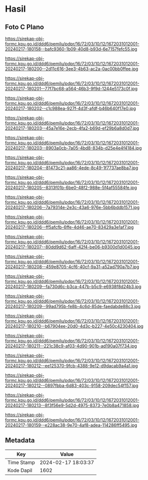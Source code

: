 # Hasil

## Foto C Plano

https://sirekap-obj-formc.kpu.go.id/ddd6/pemilu/pdpr/16/72/03/10/12/1672031012001-20240217-180158--bafc9360-1b09-40d8-b93d-6e7157fefc55.jpg

https://sirekap-obj-formc.kpu.go.id/ddd6/pemilu/pdpr/16/72/03/10/12/1672031012001-20240217-180200--2d11c616-3ee3-4b63-ac2a-0ac00bb0ffee.jpg

https://sirekap-obj-formc.kpu.go.id/ddd6/pemilu/pdpr/16/72/03/10/12/1672031012001-20240217-180201--77f7bc68-a564-46b3-9f9d-1244e5173c0f.jpg

https://sirekap-obj-formc.kpu.go.id/ddd6/pemilu/pdpr/16/72/03/10/12/1672031012001-20240217-180202--c1c988ea-927f-4d3f-afdf-b46b640f17e0.jpg

https://sirekap-obj-formc.kpu.go.id/ddd6/pemilu/pdpr/16/72/03/10/12/1672031012001-20240217-180203--45a7e16e-2ecb-4fa2-b69d-ef29b6a8d0d7.jpg

https://sirekap-obj-formc.kpu.go.id/ddd6/pemilu/pdpr/16/72/03/10/12/1672031012001-20240217-180203--8903a0cb-7a05-4bd8-834b-d25e4e4f4184.jpg

https://sirekap-obj-formc.kpu.go.id/ddd6/pemilu/pdpr/16/72/03/10/12/1672031012001-20240217-180204--81473c21-aa86-4ede-8c49-1f7737ae8ba7.jpg

https://sirekap-obj-formc.kpu.go.id/ddd6/pemilu/pdpr/16/72/03/10/12/1672031012001-20240217-180205--8313f01b-6be0-48f2-988e-5f4af55584fe.jpg

https://sirekap-obj-formc.kpu.go.id/ddd6/pemilu/pdpr/16/72/03/10/12/1672031012001-20240217-180206--7a79314e-2e3c-43a6-976e-5bb6bddb1571.jpg

https://sirekap-obj-formc.kpu.go.id/ddd6/pemilu/pdpr/16/72/03/10/12/1672031012001-20240217-180206--ff5afcfb-6ffe-4d46-ae70-83429a3e1af7.jpg

https://sirekap-obj-formc.kpu.go.id/ddd6/pemilu/pdpr/16/72/03/10/12/1672031012001-20240217-180207--80dd9d62-6aff-42f4-be06-b9300d1d0045.jpg

https://sirekap-obj-formc.kpu.go.id/ddd6/pemilu/pdpr/16/72/03/10/12/1672031012001-20240217-180208--459e8705-4cf6-40cf-9a31-a52ad790a7b7.jpg

https://sirekap-obj-formc.kpu.go.id/ddd6/pemilu/pdpr/16/72/03/10/12/1672031012001-20240217-180209--fa730d6c-b3ca-447b-b5c9-e6938f8d24b3.jpg

https://sirekap-obj-formc.kpu.go.id/ddd6/pemilu/pdpr/16/72/03/10/12/1672031012001-20240217-180209--99ad795b-fe8b-4c6d-85de-faedabde88c3.jpg

https://sirekap-obj-formc.kpu.go.id/ddd6/pemilu/pdpr/16/72/03/10/12/1672031012001-20240217-180210--b67904ee-20d0-4d3c-b227-4e50c4230404.jpg

https://sirekap-obj-formc.kpu.go.id/ddd6/pemilu/pdpr/16/72/03/10/12/1672031012001-20240217-180211--221c38c9-af03-4d90-901b-ad190a07f734.jpg

https://sirekap-obj-formc.kpu.go.id/ddd6/pemilu/pdpr/16/72/03/10/12/1672031012001-20240217-180212--ee125370-9fcb-4388-9e12-d9dacab9a4a1.jpg

https://sirekap-obj-formc.kpu.go.id/ddd6/pemilu/pdpr/16/72/03/10/12/1672031012001-20240217-180212--0897fbba-6d83-403c-9158-209dec54f157.jpg

https://sirekap-obj-formc.kpu.go.id/ddd6/pemilu/pdpr/16/72/03/10/12/1672031012001-20240217-180213--8f3f56e9-5d2d-4975-8373-7e0b8a471858.jpg

https://sirekap-obj-formc.kpu.go.id/ddd6/pemilu/pdpr/16/72/03/10/12/1672031012001-20240217-180159--e228ac38-9e70-4af8-adea-114286ff5495.jpg


## Metadata

| Key        | Value               |
| ---------- | ------------------- |
| Time Stamp | 2024-02-17 18:03:37 |
| Kode Dapil | 1602                |




